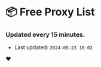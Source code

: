 # :package: Free Proxy List
### Updated every 15 minutes.

- Last updated: `2024-09-23 10:02`

:heart:
